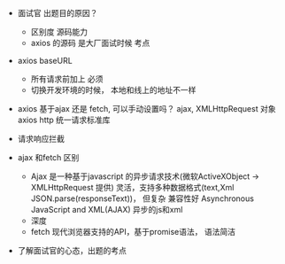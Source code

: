 - 面试官 出题目的原因？ 
  - 区别度 
    源码能力
  - axios 的源码 是大厂面试时候 考点 
- axios baseURL
  - 所有请求前加上 必须
  - 切换开发环境的时候， 本地和线上的地址不一样 

- axios 基于ajax 还是 fetch, 可以手动设置吗？
  ajax, XMLHttpRequest 对象
  axios  http 统一请求标准库 

- 请求响应拦截
- ajax 和fetch 区别
  - Ajax 是一种基于javascript 的异步请求技术(微软ActiveXObject -> XMLHttpRequest 提供)
  灵活，支持多种数据格式(text,Xml JSON.parse(responseText))， 但复杂
  兼容性好
  Asynchronous JavaScript and XML(AJAX) 异步的js和xml
  - 深度
  - fetch 现代浏览器支持的API，基于promise语法， 语法简洁

- 了解面试官的心态，出题的考点